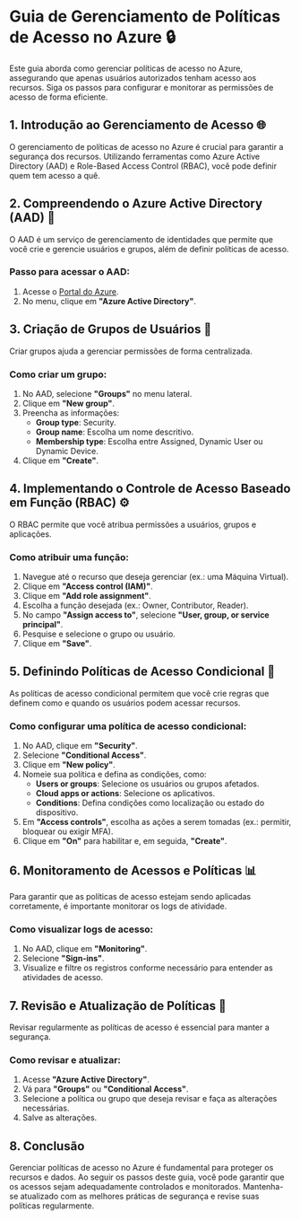 # Guia de Gerenciamento de Políticas de Acesso no Azure 🔒

Este guia aborda como gerenciar políticas de acesso no Azure, assegurando que apenas usuários autorizados tenham acesso aos recursos. Siga os passos para configurar e monitorar as permissões de acesso de forma eficiente.

## 1. Introdução ao Gerenciamento de Acesso 🌐

O gerenciamento de políticas de acesso no Azure é crucial para garantir a segurança dos recursos. Utilizando ferramentas como Azure Active Directory (AAD) e Role-Based Access Control (RBAC), você pode definir quem tem acesso a quê.

## 2. Compreendendo o Azure Active Directory (AAD) 🏢

O AAD é um serviço de gerenciamento de identidades que permite que você crie e gerencie usuários e grupos, além de definir políticas de acesso.

### Passo para acessar o AAD:

1. Acesse o [Portal do Azure](https://portal.azure.com).
2. No menu, clique em **"Azure Active Directory"**.

## 3. Criação de Grupos de Usuários 👥

Criar grupos ajuda a gerenciar permissões de forma centralizada.

### Como criar um grupo:

1. No AAD, selecione **"Groups"** no menu lateral.
2. Clique em **"New group"**.
3. Preencha as informações:
   - **Group type**: Security.
   - **Group name**: Escolha um nome descritivo.
   - **Membership type**: Escolha entre Assigned, Dynamic User ou Dynamic Device.
4. Clique em **"Create"**.

## 4. Implementando o Controle de Acesso Baseado em Função (RBAC) ⚙️

O RBAC permite que você atribua permissões a usuários, grupos e aplicações.

### Como atribuir uma função:

1. Navegue até o recurso que deseja gerenciar (ex.: uma Máquina Virtual).
2. Clique em **"Access control (IAM)"**.
3. Clique em **"Add role assignment"**.
4. Escolha a função desejada (ex.: Owner, Contributor, Reader).
5. No campo **"Assign access to"**, selecione **"User, group, or service principal"**.
6. Pesquise e selecione o grupo ou usuário.
7. Clique em **"Save"**.

## 5. Definindo Políticas de Acesso Condicional 🔐

As políticas de acesso condicional permitem que você crie regras que definem como e quando os usuários podem acessar recursos.

### Como configurar uma política de acesso condicional:

1. No AAD, clique em **"Security"**.
2. Selecione **"Conditional Access"**.
3. Clique em **"New policy"**.
4. Nomeie sua política e defina as condições, como:
   - **Users or groups**: Selecione os usuários ou grupos afetados.
   - **Cloud apps or actions**: Selecione os aplicativos.
   - **Conditions**: Defina condições como localização ou estado do dispositivo.
5. Em **"Access controls"**, escolha as ações a serem tomadas (ex.: permitir, bloquear ou exigir MFA).
6. Clique em **"On"** para habilitar e, em seguida, **"Create"**.

## 6. Monitoramento de Acessos e Políticas 📊

Para garantir que as políticas de acesso estejam sendo aplicadas corretamente, é importante monitorar os logs de atividade.

### Como visualizar logs de acesso:

1. No AAD, clique em **"Monitoring"**.
2. Selecione **"Sign-ins"**.
3. Visualize e filtre os registros conforme necessário para entender as atividades de acesso.

## 7. Revisão e Atualização de Políticas 🔄

Revisar regularmente as políticas de acesso é essencial para manter a segurança.

### Como revisar e atualizar:

1. Acesse **"Azure Active Directory"**.
2. Vá para **"Groups"** ou **"Conditional Access"**.
3. Selecione a política ou grupo que deseja revisar e faça as alterações necessárias.
4. Salve as alterações.

## 8. Conclusão

Gerenciar políticas de acesso no Azure é fundamental para proteger os recursos e dados. Ao seguir os passos deste guia, você pode garantir que os acessos sejam adequadamente controlados e monitorados. Mantenha-se atualizado com as melhores práticas de segurança e revise suas políticas regularmente.

